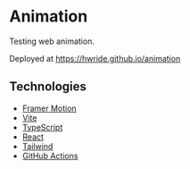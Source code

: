 # Animation
Testing web animation.

Deployed at https://hwride.github.io/animation

## Technologies
- [Framer Motion](https://www.framer.com/motion/)
- [Vite](https://vitejs.dev/)
- [TypeScript](https://www.typescriptlang.org/)
- [React](https://react.dev/)
- [Tailwind](https://tailwindcss.com/)
- [GitHub Actions](https://docs.github.com/en/actions)
